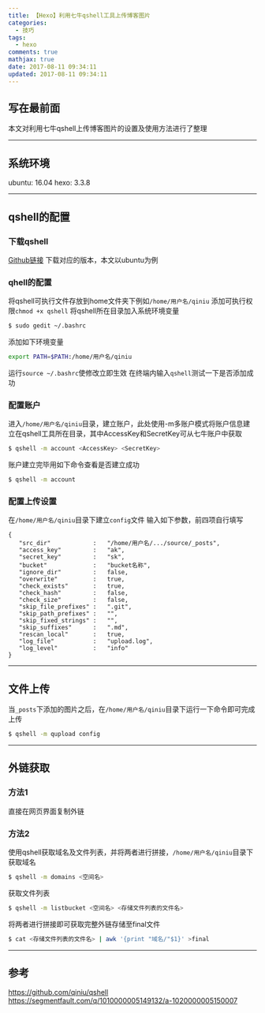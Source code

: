 ```yaml
---
title: 【Hexo】利用七牛qshell工具上传博客图片
categories:
  - 技巧
tags:
  - hexo
comments: true
mathjax: true
date: 2017-08-11 09:34:11
updated: 2017-08-11 09:34:11
---
```


## 写在最前面
本文对利用七牛qshell上传博客图片的设置及使用方法进行了整理
****

## 系统环境
ubuntu: 16.04
hexo: 3.3.8
****

## qshell的配置
### 下载qshell
[Github链接](https://github.com/qiniu/qshell)
下载对应的版本，本文以ubuntu为例

### qhell的配置
将qshell可执行文件存放到home文件夹下例如`/home/用户名/qiniu`
添加可执行权限`chmod +x qshell`
将qshell所在目录加入系统环境变量
```bash
$ sudo gedit ~/.bashrc
```
添加如下环境变量
```bash
export PATH=$PATH:/home/用户名/qiniu
```
运行`source ~/.bashrc`使修改立即生效
在终端内输入`qshell`测试一下是否添加成功

### 配置账户
进入`/home/用户名/qiniu`目录，建立账户，此处使用-m多账户模式将账户信息建立在qshell工具所在目录，其中AccessKey和SecretKey可从七牛账户中获取
```bash
$ qshell -m account <AccessKey> <SecretKey>
```
账户建立完毕用如下命令查看是否建立成功
```bash
$ qshell -m account
```

### 配置上传设置
在`/home/用户名/qiniu`目录下建立`config`文件
输入如下参数，前四项自行填写
```
{
   "src_dir"            :   "/home/用户名/.../source/_posts",
   "access_key"         :   "ak",
   "secret_key"         :   "sk",
   "bucket"             :   "bucket名称",
   "ignore_dir"         :   false,
   "overwrite"          :   true,
   "check_exists"       :   true,
   "check_hash"         :   false,
   "check_size"         :   false,
   "skip_file_prefixes" :   ".git",
   "skip_path_prefixes" :   "",
   "skip_fixed_strings" :   "",
   "skip_suffixes"      :   ".md",
   "rescan_local"       :   true,
   "log_file"           :   "upload.log",
   "log_level"          :   "info"
}
```
****

## 文件上传
当`_posts`下添加的图片之后，在`/home/用户名/qiniu`目录下运行一下命令即可完成上传
```bash
$ qshell -m qupload config
```
****

## 外链获取
### 方法1
直接在网页界面复制外链

### 方法2
使用qshell获取域名及文件列表，并将两者进行拼接，`/home/用户名/qiniu`目录下
获取域名
```bash
$ qshell -m domains <空间名>
```
获取文件列表
```bash
$ qshell -m listbucket <空间名> <存储文件列表的文件名>
```
将两者进行拼接即可获取完整外链存储至final文件
```bash
$ cat <存储文件列表的文件名> | awk '{print "域名/"$1}' >final
```
****

## 参考
https://github.com/qiniu/qshell
https://segmentfault.com/q/1010000005149132/a-1020000005150007
